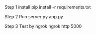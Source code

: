 Step 1 install 
pip install -r requirements.txt

Step 2 Run server
py app.py

Step 3 Test by ngrok
ngrok http 5000
